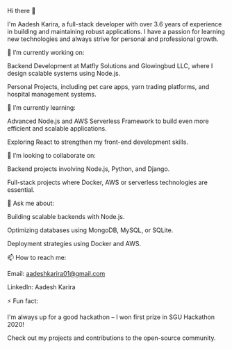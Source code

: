 Hi there 👋

I'm Aadesh Karira, a full-stack developer with over 3.6 years of experience in building and maintaining robust applications. I have a passion for learning new technologies and always strive for personal and professional growth.

🔭 I’m currently working on:

Backend Development at Matfly Solutions and Glowingbud LLC, where I design scalable systems using Node.js.

Personal Projects, including pet care apps, yarn trading platforms, and hospital management systems.


🌱 I’m currently learning:

Advanced Node.js and AWS Serverless Framework to build even more efficient and scalable applications.

Exploring React to strengthen my front-end development skills.


👯 I’m looking to collaborate on:

Backend projects involving Node.js, Python, and Django.

Full-stack projects where Docker, AWS or serverless technologies are essential.


💬 Ask me about:

Building scalable backends with Node.js.

Optimizing databases using MongoDB, MySQL, or SQLite.

Deployment strategies using Docker and AWS.


📫 How to reach me:

Email: aadeshkarira01@gmail.com

LinkedIn: Aadesh Karira


⚡ Fun fact:

I'm always up for a good hackathon – I won first prize in SGU Hackathon 2020!

Check out my projects and contributions to the open-source community.

